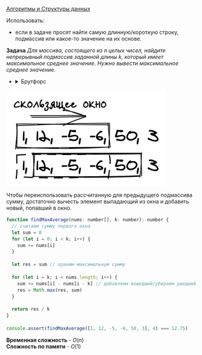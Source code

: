 [Алгоритмы и Структуры данных](../../DataStructures_and_Algorithms.md)

Использовать:

- если в задаче просят найти самую длинную/короткую строку, подмассив или какое-то значение на их основе.

**Задача**
_Для массива, состоящего из n целых чисел, найдите непрерывный подмассив заданной длины k, который имеет максимальное среднее значение. Нужно вывести максимальное среднее значение._

- <details>
  <summary>Брутфорс </summary>

  ```jsx
  function findMaxAverage(nums, k) {
  	let maxAverage = Number.MIN_VALUE;

  	for (let i = 0; i < nums.length - k + 1; i += 1) {
  		let sum = 0; // сумма следующих k элементо

  		for (let j = i; j < i + k; j += 1) {
  			sum += nums[j];
  		}
  		const average = sum / k;
  		maxAverage = Math.max(maxAverage, average);
  	}

  	return maxAverage;
  }

  console.assert(findMaxAverage([1, 12, -5, -6, 50, 3], 4) === 12.75);
  ```

  <details>

![Untitled](Untitled%205.png)

Чтобы переиспользовать рассчитанную для предыдущего подмассива сумму, достаточно вычесть элемент выпадающий из окна и добавить новый, попавший в окно.

```jsx
function findMaxAverage(nums: number[], k: number): number {
  // считаем сумму первого окна
  let sum = 0
  for (let i = 0; i < k; i++) {
    sum += nums[i]
  }

  let res = sum // храним максимальную сумму

  for (let i = k; i < nums.length; i++) {
    sum += nums[i] - nums[i - k] // добавляем вошедший/убираем ушедший
    res = Math.max(res, sum)
  }

  return res / k
}

console.assert(findMaxAverage([1, 12, -5, -6, 50, 3], 4) === 12.75)
```

**Временная сложность** - $O(n)$  
**Сложность по памяти** - $O(1)$
